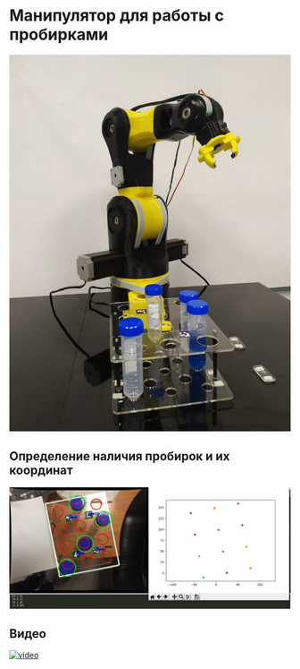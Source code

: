 # Манипулятор для работы с пробирками
![img1](/photos/photo_2020-11-18_23-07-32.jpg)

## Определение наличия пробирок и их координат
![img1](/photos/screenshot.jpg)

## Видео
[![video](https://img.youtube.com/vi/dG8mrK4G64I/0.jpg)](https://youtu.be/dG8mrK4G64I)

